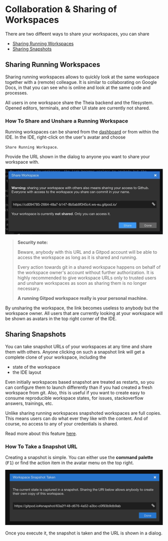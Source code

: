 # Collaboration & Sharing of Workspaces

There are two diffeent ways to share your workspaces, you can share

- [Sharing Running Workspaces](#sharing-running-workspaces)
- [Sharing Snapshots](#sharing-snapshots)

## Sharing Running Workspaces

Sharing running workspaces allows to quickly look at the same workspace together with a (remote) colleague.
It is similar to collaborating on Google Docs, in that you can see who is online and look at the same code and processes.

All users in one workspace share the Theia backend and the filesystem. Opened editors, terminals,
and other UI state are currently not shared.

### How To Share and Unshare a Running Workspace

Running workspaces can be shared from the [dashboard](60_Dashboard.md) or from within the IDE. In the IDE,
right-click on the user's avatar and choose

`Share Running Workspace`.

Provide the URL shown in the dialog to
anyone you want to share your workspace with.

![](./images/share-running-ws.gif)

> **Security note:**
>
> Beware, anybody with this URL and a Gitpod account will be able to access the workspace as long as
> it is shared and running.
>
> Every action towards git in a shared workspace happens on behalf of the workspace owner's account without further authorization. It is highly recommended to give workspace URLs only to
> trusted users and unshare workspaces as soon as sharing them is no longer necessary.
>
> **A running Gitpod workspace really is your personal machine.**

By unsharing the workspace, the link becomes useless to anybody but the
workspace owner. All users that are currently looking at your workspace will be shown as avatars in
the top right corner of the IDE.

## Sharing Snapshots

You can take snapshot URLs of your workspaces at any time and share them with others.
Anyone clicking on such a snapshot link will get a complete clone of your workspace, including the

- state of the workspace
- the IDE layout

Even initially workspaces based snapshot are treated as restarts, so you can configure them to launch
differently than if you had created a fresh workspace from git. Also, this is useful if you want to create
easy to consume reproducible workspace states, for issues, stackoverflow answers, trainings, etc.

Unlike sharing running workspaces snapshoted workspaces are full copies. This means users can do what ever
they like with the content. And of course, no access to any of your credentials is shared.

Read more about this feature [here](https://medium.com/gitpod/code-never-lies-creating-reproducibles-for-any-programming-language-7946021a68f2).

### How To Take a Snapshot URL

Creating a snapshot is simple. You can either use the **command palette** (<kbd>F1</kbd>) or find the action item in
the avatar menu on the top right.

![](./images/share-snapshot.png)

Once you execute it, the snapshot is taken and the URL is shown in a dialog.
